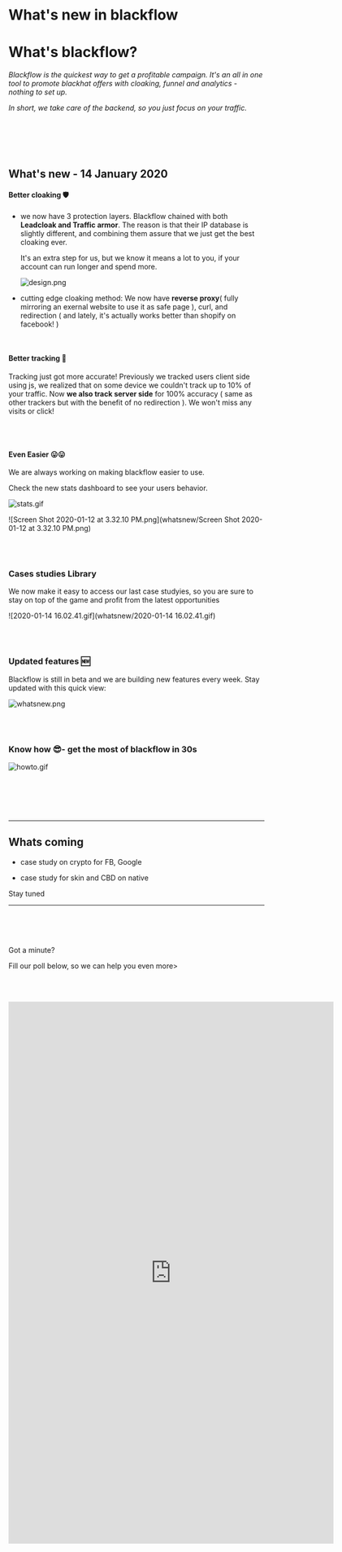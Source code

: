 # What's new in blackflow

# What's blackflow?

*Blackflow is the quickest way to get a profitable campaign. It's an all in one tool to promote blackhat offers with cloaking, funnel and analytics - nothing to set up.*

*In short, we take care of the backend, so you just focus on your traffic.*

<br><br>

<br>

## What's new - 14 January 2020

#### Better cloaking 🛡

- we now have 3 protection layers. Blackflow chained with both **Leadcloak and Traffic armor**. The reason is that their IP database is slightly different, and combining them assure that we just get the best cloaking ever.
  
  It's an extra step for us, but we know it means a lot to you, if your account can run longer and spend more.
  
  ![design.png](whatsnew/design.png)

- cutting edge cloaking method: We now have **reverse proxy**(  fully mirroring an exernal website to use it as safe page ), curl, and redirection ( and lately, it's actually works better than shopify on facebook! )

<br>

#### Better tracking 🔗

Tracking just got more accurate! Previously we tracked users client side using js, we realized that on some device we couldn't track up to 10% of your traffic. Now **we also track server side** for 100% accuracy ( same as other trackers but with the benefit of no redirection ). We won't miss any visits or click! 

<br><br>

#### Even Easier 😛😛

We are always working on making blackflow easier to use. 

Check the new stats dashboard to see your users behavior.

![stats.gif](whatsnew/stats.gif)

![Screen Shot 2020-01-12 at 3.32.10 PM.png](whatsnew/Screen Shot 2020-01-12 at 3.32.10 PM.png)

<br><br>

### Cases studies Library

We now make it easy to access our last case studyies,  so you are sure to stay on top of the game and profit from the latest opportunities

![2020-01-14 16.02.41.gif](whatsnew/2020-01-14 16.02.41.gif)

<br><br>

### Updated features 🆕

Blackflow is still in beta and we are building new features every week. Stay updated with this quick view:

![whatsnew.png](whatsnew/whatsnew.png)

<br><br>

### Know how 😎- get the most of blackflow in 30s

![howto.gif](whatsnew/howto.gif)

## <br><br>

____

## Whats coming

- case study on crypto for FB, Google

- case study for skin and CBD on native

Stay tuned

____



<br><br><br>

Got a minute?

 Fill our poll below, so we can help you even more>

<br><br>

<iframe src="https://docs.google.com/forms/d/e/1FAIpQLSfLMo_1KjNKLT4ZfYUFqKi5ZdJWI-MDgwhYDbVDM8EVC2kERQ/viewform?embedded=true" width="640" height="1065" frameborder="0" marginheight="0" marginwidth="0">Loading…</iframe>
